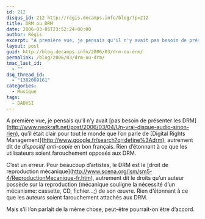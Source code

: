 ```yaml
---
id: 212
disqus_id: 212 http://regis.decamps.info/blog/?p=212
title: DRM ou DRM
date: 2006-03-05T23:52:24+00:00
author: Régis
excerpt: "A première vue, je pensais qu'il n'y avait pas besoin de présenter les DRM. C'est sans doute une erreur."
layout: post
guid: http://blog.decamps.info/2006/03/drm-ou-drm/
permalink: /blog/2006/03/drm-ou-drm/
tmac_last_id:
  - ""
dsq_thread_id:
  - "1382069161"
categories:
  - Musique
tags:
  - DADVSI
---
```

A première vue, je pensais qu’il n’y avait \[pas besoin de présenter les DRM\](http://www.neokraft.net/post/2006/03/04/Un-vrai-disque-audio-sinon-rien), qu’il était clair pour tout le monde que l’on parle de \[Digital Rights Management\](http://www.google.fr/search?q=define%3Adrm), autrement dit de _dispositif anti-copie_ en bon français. Rien d’étonnant à ce que les utilisateurs soient farouchement opposés aux DRM.

C’est un erreur. Pour beaucoup d’artistes, le DRM est le \[droit de reproduction mécanique\](http://www.scena.org/lsm/sm5-4/ReproductionMecanique-fr.htm), autrement dit le droits qu’un auteur possède sur la reproduction (mécanique souligne la nécessité d’un mécanisme: cassette, CD, fichier…;) de son œuvre. Rien d’étonnant à ce que les auteurs soient farouchement attachés aux DRM.

Mais s’il l’on parlait de la même chose, peut-être pourrait-on être d’accord.
